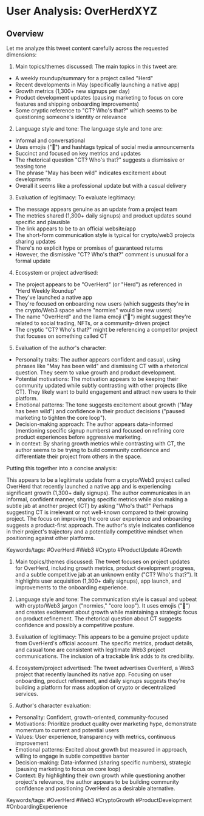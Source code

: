 # User Analysis: OverHerdXYZ

## Overview

<think>
Let me analyze this tweet content carefully across the requested dimensions:

1. Main topics/themes discussed:
The main topics in this tweet are:
- A weekly roundup/summary for a project called "Herd"
- Recent developments in May (specifically launching a native app)
- Growth metrics (1,300+ new signups per day)
- Product development updates (pausing marketing to focus on core features and shipping onboarding improvements)
- Some cryptic reference to "CT? Who's that?" which seems to be questioning someone's identity or relevance

2. Language style and tone:
The language style and tone are:
- Informal and conversational
- Uses emojis ("🦙") and hashtags typical of social media announcements
- Succinct and focused on key metrics and updates
- The rhetorical question "CT? Who's that?" suggests a dismissive or teasing tone
- The phrase "May has been wild" indicates excitement about developments
- Overall it seems like a professional update but with a casual delivery

3. Evaluation of legitimacy:
To evaluate legitimacy:
- The message appears genuine as an update from a project team
- The metrics shared (1,300+ daily signups) and product updates sound specific and plausible
- The link appears to be to an official website/app
- The short-form communication style is typical for crypto/web3 projects sharing updates
- There's no explicit hype or promises of guaranteed returns
- However, the dismissive "CT? Who's that?" comment is unusual for a formal update

4. Ecosystem or project advertised:
- The project appears to be "OverHerd" (or "Herd") as referenced in "Herd Weekly Roundup"
- They've launched a native app
- They're focused on onboarding new users (which suggests they're in the crypto/Web3 space where "normies" would be new users)
- The name "OverHerd" and the llama emoji ("🦙") might suggest they're related to social trading, NFTs, or a community-driven project
- The cryptic "CT? Who's that?" might be referencing a competitor project that focuses on something called CT

5. Evaluation of the author's character:
- Personality traits: The author appears confident and casual, using phrases like "May has been wild" and dismissing CT with a rhetorical question. They seem to value growth and product development.
- Potential motivations: The motivation appears to be keeping their community updated while subtly contrasting with other projects (like CT). They likely want to build engagement and attract new users to their platform.
- Emotional patterns: The tone suggests excitement about growth ("May has been wild") and confidence in their product decisions ("paused marketing to tighten the core loop").
- Decision-making approach: The author appears data-informed (mentioning specific signup numbers) and focused on refining core product experiences before aggressive marketing.
- In context: By sharing growth metrics while contrasting with CT, the author seems to be trying to build community confidence and differentiate their project from others in the space.

Putting this together into a concise analysis:

This appears to be a legitimate update from a crypto/Web3 project called OverHerd that recently launched a native app and is experiencing significant growth (1,300+ daily signups). The author communicates in an informal, confident manner, sharing specific metrics while also making a subtle jab at another project (CT) by asking "Who's that?" Perhaps suggesting CT is irrelevant or not well-known compared to their growing project. The focus on improving the core user experience and onboarding suggests a product-first approach. The author's style indicates confidence in their project's trajectory and a potentially competitive mindset when positioning against other platforms.

Keywords/tags: #OverHerd #Web3 #Crypto #ProductUpdate #Growth
</think>

1. Main topics/themes discussed:
The tweet focuses on project updates for OverHerd, including growth metrics, product development progress, and a subtle competitive jab at an unknown entity ("CT? Who's that?"). It highlights user acquisition (1,300+ daily signups), app launch, and improvements to the onboarding experience.

2. Language style and tone:
The communication style is casual and upbeat with crypto/Web3 jargon ("normies," "core loop"). It uses emojis ("🦙") and creates excitement about growth while maintaining a strategic focus on product refinement. The rhetorical question about CT suggests confidence and possibly a competitive posture.

3. Evaluation of legitimacy:
This appears to be a genuine project update from OverHerd's official account. The specific metrics, product details, and casual tone are consistent with legitimate Web3 project communications. The inclusion of a trackable link adds to its credibility.

4. Ecosystem/project advertised:
The tweet advertises OverHerd, a Web3 project that recently launched its native app. Focusing on user onboarding, product refinement, and daily signups suggests they're building a platform for mass adoption of crypto or decentralized services.

5. Author's character evaluation:
- Personality: Confident, growth-oriented, community-focused
- Motivations: Prioritize product quality over marketing hype, demonstrate momentum to current and potential users
- Values: User experience, transparency with metrics, continuous improvement
- Emotional patterns: Excited about growth but measured in approach, willing to engage in subtle competitive banter
- Decision-making: Data-informed (sharing specific numbers), strategic (pausing marketing to focus on core loop)
- Context: By highlighting their own growth while questioning another project's relevance, the author appears to be building community confidence and positioning OverHerd as a desirable alternative.

Keywords/tags: #OverHerd #Web3 #CryptoGrowth #ProductDevelopment #OnboardingExperience